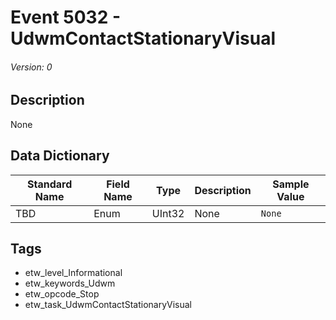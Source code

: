 # Event 5032 - UdwmContactStationaryVisual
###### Version: 0

## Description
None

## Data Dictionary
|Standard Name|Field Name|Type|Description|Sample Value|
|---|---|---|---|---|
|TBD|Enum|UInt32|None|`None`|

## Tags
* etw_level_Informational
* etw_keywords_Udwm
* etw_opcode_Stop
* etw_task_UdwmContactStationaryVisual